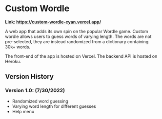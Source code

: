 # Custom Wordle

**Link: https://custom-wordle-cyan.vercel.app/**

A web app that adds its own spin on the popular Wordle game. Custom wordle allows users to guess words of varying length. The words are not pre-selected, they are instead randomized from a dictionary containing 30k+ words.

The front-end of the app is hosted on Vercel.
The backend API is hosted on Heroku.

## Version History

### Version 1.0: (7/30/2022)

- Randomized word guessing
- Varying word length for different guesses
- Help menu
